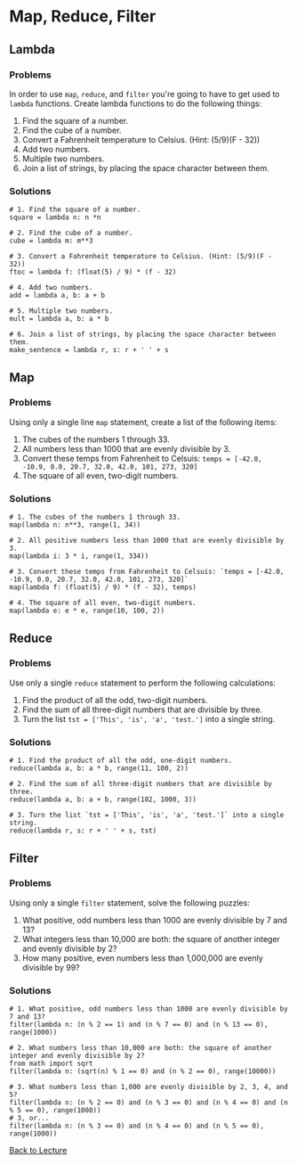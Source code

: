 # Map, Reduce, Filter

## Lambda

### Problems

In order to use `map`, `reduce`, and `filter` you're going to have to get used to `lambda` functions.  Create lambda functions to do the following things:

1. Find the square of a number.
2. Find the cube of a number.
3. Convert a Fahrenheit temperature to Celsius. (Hint: (5/9)(F - 32))
4. Add two numbers.
5. Multiple two numbers.
6. Join a list of strings, by placing the space character between them.

### Solutions

    # 1. Find the square of a number.
    square = lambda n: n *n
    
    # 2. Find the cube of a number.
    cube = lambda m: m**3
    
    # 3. Convert a Fahrenheit temperature to Celsius. (Hint: (5/9)(F - 32))
    ftoc = lambda f: (float(5) / 9) * (f - 32)
    
    # 4. Add two numbers.
    add = lambda a, b: a + b
    
    # 5. Multiple two numbers.
    mult = lambda a, b: a * b
    
    # 6. Join a list of strings, by placing the space character between them.
    make_sentence = lambda r, s: r + ' ' + s

## Map

### Problems

Using only a single line `map` statement, create a list of the following items:

1. The cubes of the numbers 1 through 33.
2. All numbers less than 1000 that are evenly divisible by 3.
3. Convert these temps from Fahrenheit to Celsuis: `temps = [-42.0, -10.9, 0.0, 20.7, 32.0, 42.0, 101, 273, 320]`
4. The square of all even, two-digit numbers.

### Solutions

    # 1. The cubes of the numbers 1 through 33.
    map(lambda n: n**3, range(1, 34))
    
    # 2. All positive numbers less than 1000 that are evenly divisible by 3.
    map(lambda i: 3 * i, range(1, 334))
    
    # 3. Convert these temps from Fahrenheit to Celsuis: `temps = [-42.0, -10.9, 0.0, 20.7, 32.0, 42.0, 101, 273, 320]`
    map(lambda f: (float(5) / 9) * (f - 32), temps)
    
    # 4. The square of all even, two-digit numbers.
    map(lambda e: e * e, range(10, 100, 2))

## Reduce

### Problems

Use only a single `reduce` statement to perform the following calculations:

1. Find the product of all the odd, two-digit numbers.
2. Find the sum of all three-digit numbers that are divisible by three.
3. Turn the list `tst = ['This', 'is', 'a', 'test.']` into a single string.

### Solutions

    # 1. Find the product of all the odd, one-digit numbers.
    reduce(lambda a, b: a * b, range(11, 100, 2))
    
    # 2. Find the sum of all three-digit numbers that are divisible by three.
    reduce(lambda a, b: a + b, range(102, 1000, 3))
    
    # 3. Turn the list `tst = ['This', 'is', 'a', 'test.']` into a single string.
    reduce(lambda r, s: r + ' ' + s, tst)

## Filter

### Problems

Using only a single `filter` statement, solve the following puzzles:

1. What positive, odd numbers less than 1000 are evenly divisible by 7 and 13?
2. What integers less than 10,000 are both: the square of another integer and evenly divisible by 2?
3. How many positive, even numbers less than 1,000,000 are evenly divisible by 99?

### Solutions

    # 1. What positive, odd numbers less than 1000 are evenly divisible by 7 and 13?
    filter(lambda n: (n % 2 == 1) and (n % 7 == 0) and (n % 13 == 0), range(1000))
    
    # 2. What numbers less than 10,000 are both: the square of another integer and evenly divisible by 2?
    from math import sqrt
    filter(lambda n: (sqrt(n) % 1 == 0) and (n % 2 == 0), range(10000))
    
    # 3. What numbers less than 1,000 are evenly divisible by 2, 3, 4, and 5?
    filter(lambda n: (n % 2 == 0) and (n % 3 == 0) and (n % 4 == 0) and (n % 5 == 0), range(1000))
    # 3, or...
    filter(lambda n: (n % 3 == 0) and (n % 4 == 0) and (n % 5 == 0), range(1000))


[Back to Lecture](lecture_05.md)
